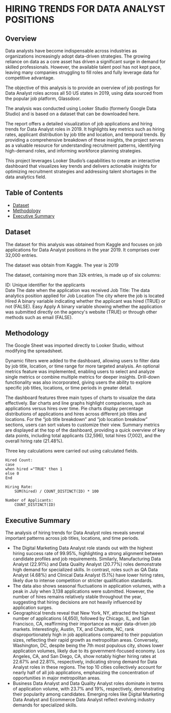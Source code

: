 # HIRING TRENDS FOR DATA ANALYST POSITIONS

## Overview

Data analysts have become indispensable across industries as organizations increasingly adopt data-driven strategies. The growing reliance on data as a core asset has driven a significant surge in demand for skilled professionals. However, the available talent pool has not kept pace, leaving many companies struggling to fill roles and fully leverage data for competitive advantage.

The objective of this analysis is to provide an overview of job postings for Data Analyst roles across all 50 US states in 2019, using data sourced from the popular job platform, Glassdoor.

The analysis was conducted using Looker Studio (formerly Google Data Studio) and is based on a dataset that can be downloaded here.

The report offers a detailed visualization of job applications and hiring trends for Data Analyst roles in 2019. It highlights key metrics such as hiring rates, applicant distribution by job title and location, and temporal trends. By providing a comprehensive breakdown of these insights, the project serves as a valuable resource for understanding recruitment patterns, identifying high-demand roles, and informing workforce planning strategies.

This project leverages Looker Studio’s capabilities to create an interactive dashboard that visualizes key trends and delivers actionable insights for optimizing recruitment strategies and addressing talent shortages in the data analytics field.


## **Table of Contents** <br>
- [Dataset](#dataset) <br>
- [Methodology](#methodology)
- [Executive Summary](#executive-summary)



## Dataset


The dataset for this analysis was obtained from Kaggle and focuses on job applications for Data Analyst positions in the year 2019. It comprises over 32,000 entries.

The dataset was obtain from Kaggle. 
The year is 2019

The dataset, containing more than 32k entries, is made up of six columns:

ID:	Unique identifier for the applicants	
Date	The date when the application was received
Job Title:	The data analytics position applied for	
Job Location	The city where the job is located	
Hired	A binary variable indicating whether the applicant was hired (TRUE) or not (FALSE).
Easy Apply	A binary variable showing whether the application was submitted directly on the agency's website (TRUE) or through other methods such as email (FALSE).


## Methodology

The Google Sheet was imported directly to Looker Studio, without modifying the spreadsheet.

Dynamic filters were added to the dashboard, allowing users to filter data by job title, location, or time range for more targeted analysis. An optional metrics feature was implemented, enabling users to select and analyze single metrics or combine multiple metrics for deeper insights. Drill-down functionality was also incorporated, giving users the ability to explore specific job titles, locations, or time periods in greater detail.

The dashboard features three main types of charts to visualize the data effectively.
Bar charts and line graphs highlight comparisons, such as applications versus hires over time. Pie charts display percentage distributions of applications and hires across different job titles and locations. For the “job title breakdown” and “job location breakdow” sections, users can sort values to customize their view. Summary metrics are displayed at the top of the dashboard, providing a quick overview of key data points, including total applicants (32,596), total hires (7,002), and the overall hiring rate (21.48%).

Three key calculations were carried out using calculated fields.

```
Hired Count:
case
when hired ="TRUE" then 1
else 0
End
```

```
Hiring Rate:
	SUM(hired) / COUNT_DISTINCT(ID) * 100
```

```
Number of Applicants:
	COUNT_DISTINCT(ID)
```


## Executive Summary

The analysis of hiring trends for Data Analyst roles reveals several important patterns across job titles, locations, and time periods. 

+ The Digital Marketing Data Analyst role stands out with the highest hiring success rate of 99.95%, highlighting a strong alignment between candidate profiles and job requirements. Similarly, Manufacturing Data Analyst (22.91%) and Data Quality Analyst (20.77%) roles demonstrate high demand for specialized skills. In contrast, roles such as QA Data Analyst (4.68%) and Clinical Data Analyst (5.1%) have lower hiring rates, likely due to intense competition or stricter qualification standards.
+ The data also shows seasonal fluctuations in application volumes, with a peak in July when 3,138 applications were submitted. However, the number of hires remains relatively stable throughout the year, suggesting that hiring decisions are not heavily influenced by application surges.
+ Geographical trends reveal that New York, NY, attracted the highest number of applications (4,650), followed by Chicago, IL, and San Francisco, CA, reaffirming their importance as major data-driven job markets. Interestingly, Austin, TX, and Charlotte, NC, rank disproportionately high in job applications compared to their population sizes, reflecting their rapid growth as metropolitan areas. Conversely, Washington, DC, despite being the 7th most populous city, shows lower application volumes, likely due to its government-focused economy.
Los Angeles, CA, and San Diego, CA, show notably higher hiring rates at 22.67% and 22.81%, respectively, indicating strong demand for Data Analyst roles in these regions. The top 10 cities collectively account for nearly half of all job applications, emphasizing the concentration of opportunities in major metropolitan areas. 
+ Business Data Analyst and Data Quality Analyst roles dominate in terms of application volume, with 23.7% and 19%, respectively, demonstrating their popularity among candidates. Emerging roles like Digital Marketing Data Analyst and Ecommerce Data Analyst reflect evolving industry demands for specialized skills.

